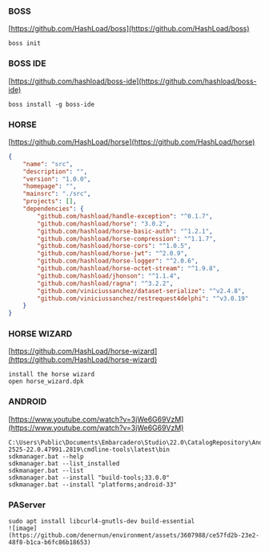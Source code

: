 ### BOSS
[https://github.com/HashLoad/boss](https://github.com/HashLoad/boss)
```text
boss init
```
### BOSS IDE
[https://github.com/hashload/boss-ide](https://github.com/hashload/boss-ide)
```text
boss install -g boss-ide
```
### HORSE
[https://github.com/HashLoad/horse](https://github.com/HashLoad/horse)
```json
{
	"name": "src",
	"description": "",
	"version": "1.0.0",
	"homepage": "",
	"mainsrc": "./src",
	"projects": [],
	"dependencies": {
		"github.com/hashload/handle-exception": "^0.1.7",
		"github.com/hashload/horse": "3.0.2",
		"github.com/hashload/horse-basic-auth": "^1.2.1",
		"github.com/hashload/horse-compression": "^1.1.7",
		"github.com/hashload/horse-cors": "^1.0.5",
		"github.com/hashload/horse-jwt": "^2.0.9",
		"github.com/hashload/horse-logger": "^2.0.6",
		"github.com/hashload/horse-octet-stream": "^1.9.8",
		"github.com/hashload/jhonson": "^1.1.4",
		"github.com/hashload/ragna": "^3.2.2",
		"github.com/viniciussanchez/dataset-serialize": "^v2.4.8",
		"github.com/viniciussanchez/restrequest4delphi": "^v3.0.19"
	}
}
```
### HORSE WIZARD
[https://github.com/HashLoad/horse-wizard](https://github.com/HashLoad/horse-wizard)
```text
install the horse wizard
open horse_wizard.dpk
```
### ANDROID
[https://www.youtube.com/watch?v=3jWe6G69VzM](https://www.youtube.com/watch?v=3jWe6G69VzM)
```text
C:\Users\Public\Documents\Embarcadero\Studio\22.0\CatalogRepository\AndroidSDK-2525-22.0.47991.2819\cmdline-tools\latest\bin
sdkmanager.bat --help
sdkmanager.bat --list_installed
sdkmanager.bat --list
sdkmanager.bat --install "build-tools;33.0.0"
sdkmanager.bat --install "platforms;android-33"
```
### PAServer
```text 
sudo apt install libcurl4-gnutls-dev build-essential
![image](https://github.com/denernun/environment/assets/3607988/ce57fd2b-23e2-48f8-b1ca-b6fc86b18653)
```

